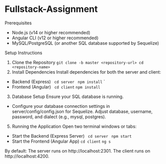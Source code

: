 # Fullstack-Assignment

Prerequisites
- Node.js (v14 or higher recommended)
- Angular CLI (v12 or higher recommended)
- MySQL/PostgreSQL (or another SQL database supported by Sequelize)

Setup Instructions
1. Clone the Repository
`git clone -b master <repository-url>
cd <repository-name>`
2. Install Dependencies
Install dependencies for both the server and client: 
- Backend (Express)
`
cd server`
`
npm install`
`
- Frontend (Angular)
`
cd client`
`
npm install
`
3. Database Setup
Ensure your SQL database is running.

 - Configure your database connection settings in server/config/config.json for Sequelize. Adjust database, username, password, and dialect (e.g., mysql, postgres).
5. Running the Application
Open two terminal windows or tabs:
- Start the Backend (Express Server)
`
cd server`
`
npm start`
- Start the Frontend (Angular App)
`
cd client
`
`
ng s
`

By default:
The server runs on http://localhost:2301.
The client runs on http://localhost:4200.
